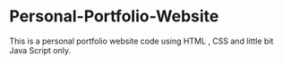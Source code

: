 # Personal-Portfolio-Website
This is a personal portfolio website code using HTML , CSS and little bit Java Script only.
